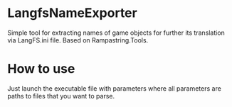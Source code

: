 # LangfsNameExporter
Simple tool for extracting names of game objects for further its translation via LangFS.ini file. Based on Rampastring.Tools.
# How to use
Just launch the executable file with parameters where all parameters are paths to files that you want to parse.
